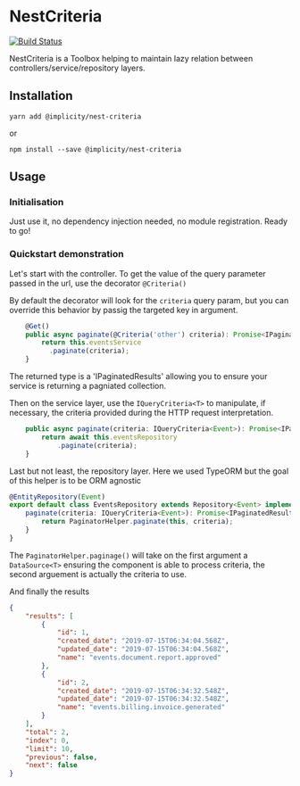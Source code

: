 # NestCriteria  

[![Build Status](https://travis-ci.org/implicity-healthcare/nest-criteria.svg?branch=master)](https://travis-ci.org/implicity-healthcare/nest-criteria)

NestCriteria is a Toolbox helping to maintain lazy relation between controllers/service/repository layers.

## Installation

```
yarn add @implicity/nest-criteria
```

or

```
npm install --save @implicity/nest-criteria
```

## Usage

### Initialisation

Just use it, no dependency injection needed, no module registration. Ready to go!

### Quickstart demonstration

Let's start with the controller.
To get the value of the query parameter passed in the url, use the decorator `@Criteria()`

By default the decorator will look for the `criteria` query param, but you can override this behavior by passig the targeted key in argument.

```typescript
    @Get()
    public async paginate(@Criteria('other') criteria): Promise<IPaginatedResults<IEvent>> {
        return this.eventsService
          .paginate(criteria);
    }    
```

The returned type is a 'IPaginatedResults<T>' allowing you to ensure your service is returning a pagniated collection.


Then on the service layer, use the `IQueryCriteria<T>` to manipulate, if necessary, the criteria provided during the HTTP request interpretation.


```typescript
    public async paginate(criteria: IQueryCriteria<Event>): Promise<IPaginatedResults<IEvent>> {
        return await this.eventsRepository
            .paginate(criteria);
    }
```

Last but not least, the repository layer. Here we used TypeORM but the goal of this helper is to be ORM agnostic

```typescript
@EntityRepository(Event)
export default class EventsRepository extends Repository<Event> implements IPaginateBehavior<Event> {
    paginate(criteria: IQueryCriteria<Event>): Promise<IPaginatedResults<Event>> {
        return PaginatorHelper.paginate(this, criteria);
    }
}
``` 

The `PaginatorHelper.paginage()` will take on the first argument a `DataSource<T>` ensuring the component is able to process criteria,
the second arguement is actually the criteria to use.


And finally the results

```json
{
    "results": [
        {
            "id": 1,
            "created_date": "2019-07-15T06:34:04.568Z",
            "updated_date": "2019-07-15T06:34:04.568Z",
            "name": "events.document.report.approved"
        },
        {
            "id": 2,
            "created_date": "2019-07-15T06:34:32.548Z",
            "updated_date": "2019-07-15T06:34:32.548Z",
            "name": "events.billing.invoice.generated"
        }
    ],
    "total": 2,
    "index": 0,
    "limit": 10,
    "previous": false,
    "next": false
}
```
